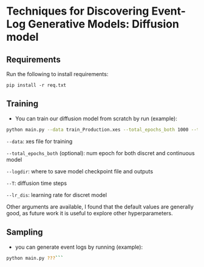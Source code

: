 # Techniques for Discovering Event-Log Generative Models: Diffusion model

## Requirements
Run the following to install requirements:
```setup
pip install -r req.txt
```


## Training
* You can train our diffusion model from scratch by run (example):
```bash
python main.py --data train_Production.xes --total_epochs_both 1000 --training_batch_size 50 --logdir exp_final_p2p --T 100 --lr_dis 1e-4
```
`--data`: xes file for training

`--total_epochs_both` (optional): num epoch for both discret and continuous model

`--logdir`: where to save model checkpoint file and outputs

`--T`: diffusion time steps

`--lr_dis`: learning rate for discret model

Other arguments are available, I found that the default values are generally good, as future work it is useful to explore other hyperparameters.



## Sampling
* you can generate event logs by running (example):
```bash
python main.py ???```
